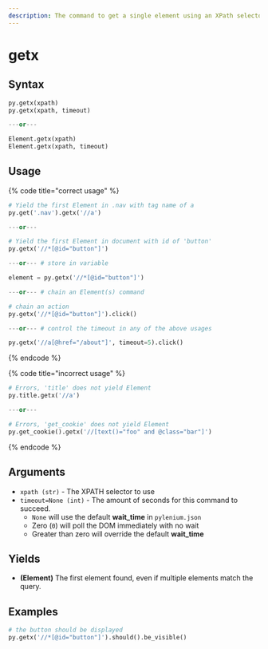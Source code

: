```yaml
---
description: The command to get a single element using an XPath selector.
---
```


# getx

## Syntax

```python
py.getx(xpath)
py.getx(xpath, timeout)

---or---

Element.getx(xpath)
Element.getx(xpath, timeout)
```

## Usage

{% code title="correct usage" %}
```python
# Yield the first Element in .nav with tag name of a
py.get('.nav').getx('//a')

---or---

# Yield the first Element in document with id of 'button'
py.getx('//*[@id="button"]')

---or--- # store in variable

element = py.getx('//*[@id="button"]')

---or--- # chain an Element(s) command

# chain an action
py.getx('//*[@id="button"]').click()

---or--- # control the timeout in any of the above usages

py.getx('//a[@href="/about"]', timeout=5).click()
```
{% endcode %}

{% code title="incorrect usage" %}
```python
# Errors, 'title' does not yield Element
py.title.getx('//a')

---or---

# Errors, 'get_cookie' does not yield Element
py.get_cookie().getx('//[text()="foo" and @class="bar"]')
```
{% endcode %}

## Arguments

* `xpath (str)` - The XPATH selector to use
* `timeout=None (int)` - The amount of seconds for this command to succeed.
  * `None` will use the default **wait\_time** in `pylenium.json`
  * Zero \(`0`\) will poll the DOM immediately with no wait
  * Greater than zero will override the default **wait\_time**

## Yields

* **\(Element\)** The first element found, even if multiple elements match the query.

## Examples

```python
# the button should be displayed
py.getx('//*[@id="button"]').should().be_visible()
```

